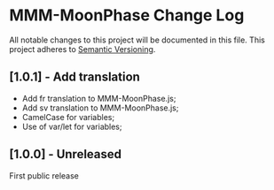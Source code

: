 # MMM-MoonPhase Change Log
All notable changes to this project will be documented in this file.
This project adheres to [Semantic Versioning](http://semver.org/).


## [1.0.1] - Add translation

- Add fr translation to MMM-MoonPhase.js;
- Add sv translation to MMM-MoonPhase.js;
- CamelCase for variables;
- Use of var/let for variables;

## [1.0.0] - Unreleased

First public release
